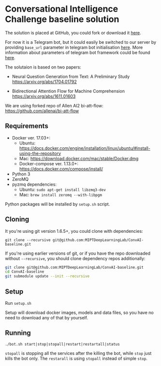 # Conversational Intelligence Challenge baseline solution
The solution is placed at GitHub, you could fork or download it [here](https://github.com/MIPTDeepLearningLab/ConvAI-baseline).

For now it is a Telegram bot, but it could easily be switched to our server by providing ```base_url``` parameter in telegram bot initialisation [here](https://github.com/MIPTDeepLearningLab/ConvAI-baseline/blob/master/bot_code/bot.py#L60). More information about parameters of telegram bot framework could be found [here](http://python-telegram-bot.readthedocs.io/en/latest/).

The solutaion is based on two papers:
* Neural Question Generation from Text: A Preliminary Study
https://arxiv.org/abs/1704.01792

* Bidirectional Attention Flow for Machine Comprehension
https://arxiv.org/abs/1611.01603

We are using forked repo of Allen AI2 bi-att-flow: https://github.com/allenai/bi-att-flow

## Requirements
* Docker ver. 17.03+:
    * Ubuntu: https://docs.docker.com/engine/installation/linux/ubuntu/#install-using-the-repository
    * Mac: https://download.docker.com/mac/stable/Docker.dmg
    * Docker-compose ver. 1.13.0+: https://docs.docker.com/compose/install/
* Python 3
* ZeroMQ
* pyzmq dependencies:
    * Ubuntu: ```sudo apt-get install libzmq3-dev```
    * Mac: ```brew install zeromq --with-libpgm```

Python packages will be installed by ```setup.sh``` script.

## Cloning
It you're using git version 1.6.5+, you could clone with dependencies:

```git clone --recursive git@github.com:MIPTDeepLearningLab/ConvAI-baseline.git```

If you're using earlier versions of git, or if you have the repo downloaded without ```--recursive```, you should clone dependency repos additionally:

```bash
git clone git@github.com:MIPTDeepLearningLab/ConvAI-baseline.git
cd ConvAI-baseline
git submodule update --init --recursive
```

## Setup
Run ```setup.sh```

Setup will download docker images, models and data files, so you have no need to download any of that by yourself.

## Running
```./bot.sh start|stop|stopall|restart|restartall|status```

```stopall``` is stopping all the services after the killing the bot, while ```stop``` just kills the bot only. The ```restarall``` is using ```stopall``` instead of simple ```stop```.
